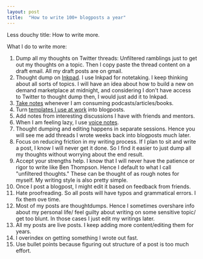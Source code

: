 ```yaml
---
layout: post
title:  "How to write 100+ blogposts a year"
---
```


Less douchy title: How to write more.

What I do to write more:

1. Dump all my thoughts on Twitter threads: Unfiltered ramblings just to get out my thoughts on a topic. Then I copy paste the thread content on a draft email. All my draft posts are on gmail.
2. Thought dump on [Inkpad](https://manassaloi.com/2019/11/24/build-measure-learn.html). I use Inkpad for notetaking. I keep thinking about all sorts of topics. I will have an idea about how to build a new on demand marketplace at midnight, and considering I don't have access to Twitter to thought dump then, I would just add it to Inkpad.
3. [Take notes](https://manassaloi.com/2019/03/08/how-to-learn.html) whenever I am consuming podcasts/articles/books.
4. Turn [templates I use at work](https://manassaloi.com/2020/03/23/running-product-team.html) into blogposts.
5. Add notes from interesting discussions I have with friends and mentors.
6. When I am feeling lazy, I use [voice notes](https://manassaloi.com/2021/09/28/live-transcribe.html).
7. Thought dumping and editing happens in separate sessions. Hence you will see me add threads I wrote weeks back into blogposts much later.
8. Focus on reducing friction in my writing process. If I plan to sit and write a post, I know I will never get it done. So I find it easier to just dump all my thoughts without worrying about the end result.
9. Accept your strengths help. I know that I will never have the patience or rigor to write like Ben Thompson. Hence I default to what I call "unfiltered thoughts." These can be thought of as rough notes for myself. My writing style is also pretty simple.
10. Once I post a blogpost, I might edit it based on feedback from friends.
11. Hate proofreading. So all posts will have typos and grammatical errors. I fix them ove time.
12. Most of my posts are thoughtdumps. Hence I sometimes overshare info about my personal life/ feel guilty about writing on some sensitive topic/ get too blunt. In those cases I just edit my writings later.
13. All my posts are live posts. I keep adding more content/editing them for years.
14. I overindex on getting something I wrote out fast.
15. Use bullet points because figuring out structure of a post is too much effort.
